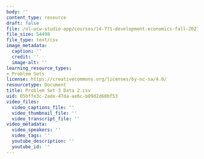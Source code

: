 ```yaml
---
body: ''
content_type: resource
draft: false
file: /ol-ocw-studio-app/courses/14-771-development-economics-fall-2021/mit14_771_f21_pset3_data2.csv
file_size: 54498
file_type: text/csv
image_metadata:
  caption: ''
  credit: ''
  image-alt: ''
learning_resource_types:
- Problem Sets
license: https://creativecommons.org/licenses/by-nc-sa/4.0/
resourcetype: Document
title: Problem Set 3 Data 2.csv
uid: 05bffe3c-2ade-47da-ae6c-b09d2d60bf53
video_files:
  video_captions_file: ''
  video_thumbnail_file: ''
  video_transcript_file: ''
video_metadata:
  video_speakers: ''
  video_tags: ''
  youtube_description: ''
  youtube_id: ''
---
```

